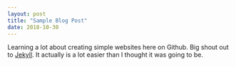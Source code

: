 ```yaml
---
layout: post
title: "Sample Blog Post"
date: 2018-10-30
---
```


Learning a lot about creating simple websites here on Github. Big shout out to [Jekyll](http://jekyllrb.com). It actually is a lot easier than I thought it was going to be.
